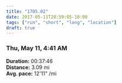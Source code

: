 ```yaml
---
title: "1705.02"
date: 2017-05-11T20:59:05-10:00
tags: ["run", "short", "long", "location"]
draft: true
---
```


### Thu, May 11, 4:41 AM

**Duration:** 00:37:46  
**Distance:** 3.09 mi  
**Avg. pace:** 12'11" /mi